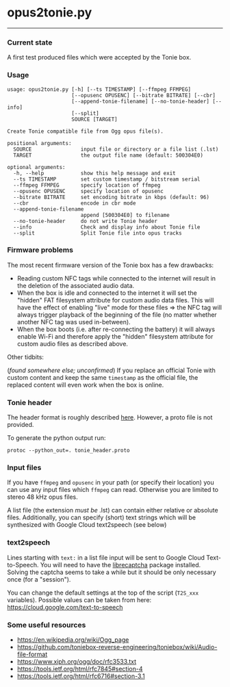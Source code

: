 # opus2tonie.py

---

### Current state

A first test produced files which were accepted by the Tonie box.

### Usage

```
usage: opus2tonie.py [-h] [--ts TIMESTAMP] [--ffmpeg FFMPEG]
                     [--opusenc OPUSENC] [--bitrate BITRATE] [--cbr]
                     [--append-tonie-filename] [--no-tonie-header] [--info]
                     [--split]
                     SOURCE [TARGET]

Create Tonie compatible file from Ogg opus file(s).

positional arguments:
  SOURCE                input file or directory or a file list (.lst)
  TARGET                the output file name (default: 500304E0)

optional arguments:
  -h, --help            show this help message and exit
  --ts TIMESTAMP        set custom timestamp / bitstream serial
  --ffmpeg FFMPEG       specify location of ffmpeg
  --opusenc OPUSENC     specify location of opusenc
  --bitrate BITRATE     set encoding bitrate in kbps (default: 96)
  --cbr                 encode in cbr mode
  --append-tonie-filename
                        append [500304E0] to filename
  --no-tonie-header     do not write Tonie header
  --info                Check and display info about Tonie file
  --split               Split Tonie file into opus tracks
```

### Firmware problems

The most recent firmware version of the Tonie box has a few drawbacks:

* Reading custom NFC tags while connected to the internet will result in the deletion of the associated audio data.
* When the box is idle and connected to the internet it will set the "hidden" FAT filesystem attribute for custom audio data files. This will have the effect of enabling "live" mode for these files => the NFC tag will always trigger playback of the beginning of the file (no matter whether another NFC tag was used in-between). 
* When the box boots (i.e. after re-connecting the battery) it will always enable Wi-Fi and therefore apply the "hidden" filesystem attribute for custom audio files as described above. 
  

Other tidbits:

(*found somewhere else; unconfirmed*) If you replace an official Tonie with custom content and keep the same `timestamp` as the official file, the replaced content will even work when the box is online.  

### Tonie header

The header format is roughly described [here](https://github.com/toniebox-reverse-engineering/toniebox/wiki/Audio-file-format). However, a proto file is not provided.

To generate the python output run:

`protoc --python_out=. tonie_header.proto`

### Input files

If you have `ffmpeg` and `opusenc` in your path (or specify their location) you can use any input files which `ffmpeg` can read. Otherwise you are limited to stereo 48 kHz opus files.

A list file (the extension *must be* .lst) can contain either relative or absolute files. Additionally, you can specify (short) text strings which will be synthesized with Google Cloud text2speech (see below)

### text2speech

Lines starting with `text:` in a list file input will be sent to Google Cloud Text-to-Speech. You will need to have the [librecaptcha](https://pypi.org/project/librecaptcha/) package installed. Solving the captcha seems to take a while but it should be only necessary once (for a "session").

You can change the default settings at the top of the script (`T2S_xxx` variables). Possible values can be taken from here: https://cloud.google.com/text-to-speech

### Some useful resources
* https://en.wikipedia.org/wiki/Ogg_page
* https://github.com/toniebox-reverse-engineering/toniebox/wiki/Audio-file-format
* https://www.xiph.org/ogg/doc/rfc3533.txt
* https://tools.ietf.org/html/rfc7845#section-4
* https://tools.ietf.org/html/rfc6716#section-3.1
